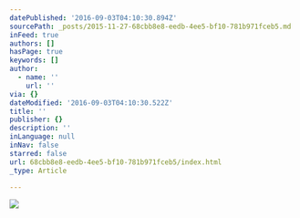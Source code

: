 ```yaml
---
datePublished: '2016-09-03T04:10:30.894Z'
sourcePath: _posts/2015-11-27-68cbb8e8-eedb-4ee5-bf10-781b971fceb5.md
inFeed: true
authors: []
hasPage: true
keywords: []
author:
  - name: ''
    url: ''
via: {}
dateModified: '2016-09-03T04:10:30.522Z'
title: ''
publisher: {}
description: ''
inLanguage: null
inNav: false
starred: false
url: 68cbb8e8-eedb-4ee5-bf10-781b971fceb5/index.html
_type: Article

---
```

![](https://s3-us-west-2.amazonaws.com/the-grid-img/p/beeef4b459bd245849467d97e3d0805c5379c38d.jpg)